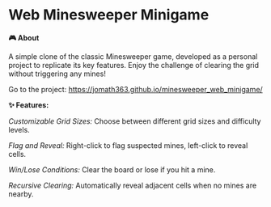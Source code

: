 # Web Minesweeper Minigame

**🎮 About**

A simple clone of the classic Minesweeper game, developed as a personal project to replicate its key features. Enjoy the challenge of clearing the grid without triggering any mines!

Go to the project: https://jomath363.github.io/minesweeper_web_minigame/

**✨ Features:**

_Customizable Grid Sizes:_  Choose between different grid sizes and difficulty levels.

_Flag and Reveal:_ Right-click to flag suspected mines, left-click to reveal cells.

_Win/Lose Conditions:_ Clear the board or lose if you hit a mine.

_Recursive Clearing:_ Automatically reveal adjacent cells when no mines are nearby.
